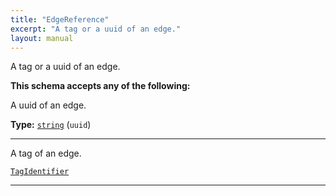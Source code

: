 ```yaml
---
title: "EdgeReference"
excerpt: "A tag or a uuid of an edge."
layout: manual
---
```


A tag or a uuid of an edge.




**This schema accepts any of the following:**

A uuid of an edge.

**Type:** [`string`](/docs/kcl/types/string) (`uuid`)







----
A tag of an edge.

[`TagIdentifier`](/docs/kcl/types#tag-identifier)








----





